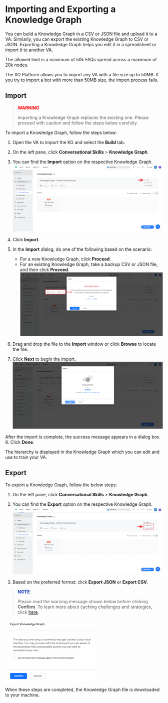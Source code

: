 # **Importing and Exporting a Knowledge Graph**

You can build a Knowledge Graph in a CSV or JSON file and upload it to a VA. Similarly, you can export the existing Knowledge Graph to CSV or JSON. Exporting a Knowledge Graph helps you edit it in a spreadsheet or import it to another VA.

The allowed limit is a maximum of 50k FAQs spread across a maximum of 20k nodes.

The XO Platform allows you to import any VA with a file size up to 50MB. If you try to import a bot with more than 50MB size, the import process fails.

## Import


> **<p style="color:red">WARNING</p>** Importing a Knowledge Graph replaces the existing one. Please proceed with caution and follow the steps below carefully.


To import a Knowledge Graph, follow the steps below:

1. Open the VA to import the KG and select the **Build** tab.
2. On the left pane, click **Conversational Skills** > **Knowledge Graph**.
3. You can find the **Import** option on the respective Knowledge Graph.
![Import Knowledge Graph](../use-cases/images/import-knowledge-graph.png "Import Knowledge Graph")

4. Click **Import**.
5. In the **Import** dialog, do one of the following based on the scenario:
    * For a new Knowledge Graph, click **Proceed**.
    * For an existing Knowledge Graph, take a backup CSV or JSON file, and then click **Proceed**.
    ![backup knowledge graph](../use-cases/images/backup-knowledge-graph.png "backup knowledge graph")

6. Drag and drop the file to the **Import** window or click **Browse** to locate the file.
7. Click **Next** to begin the import.
![click to begin import](../use-cases/images/click-begin-import.png "click to begin import")

After the import is complete, the success message appears in a dialog box. 
8. Click **Done**.

The hierarchy is displayed in the Knowledge Graph which you can edit and use to train your VA.

## Export

To export a Knowledge Graph, follow the below steps:

1. On the left pane, click **Conversational Skills** > **Knowledge Graph**.
2. You can find the **Export** option on the respective Knowledge Graph.
![Export Knowledge Graph](../use-cases/images/export-knowledge-graph.png "image_tooltip")

3. Based on the preferred format: click **Export JSON** or **Export CSV**.

> **<p style="color:#1338BE">NOTE</p>** Please read the warning message shown below before clicking **Confirm**. To learn more about caching challenges and strategies, click [here](https://aws.amazon.com/builders-library/caching-challenges-and-strategies/#:~:text=Caches%20are%20also%20susceptible%20to%20poisoning%20attacks%2C%20in%20which%20a,will%20see%20the%20malicious%20value).

![export caching message](../use-cases/images/export-caching-notice-message.png "export caching message")

When these steps are completed, the Knowledge Graph file is downloaded to your machine.
